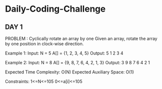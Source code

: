 # Daily-Coding-Challenge

## DAY 1
PROBLEM : Cyclically rotate an array by one
Given an array, rotate the array by one position in clock-wise direction.
 
Example 1:
Input:
N = 5
A[] = {1, 2, 3, 4, 5}
Output:
5 1 2 3 4
 
Example 2:
Input:
N = 8
A[] = {9, 8, 7, 6, 4, 2, 1, 3}
Output:
3 9 8 7 6 4 2 1

Expected Time Complexity: O(N)
Expected Auxiliary Space: O(1)

Constraints:
1<=N<=105
0<=a[i]<=105
